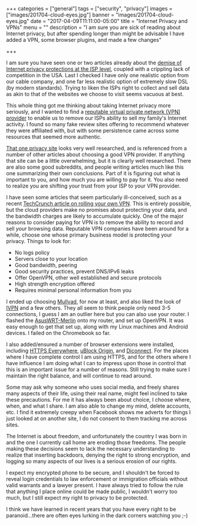 +++
categories = ["general"]
tags = ["security", "privacy"]
images = ["images/201704-cloud-eyes.jpg"]
banner = "images/201704-cloud-eyes.jpg"
date = "2017-04-09T11:11:00-05:00"
title = "Internet Privacy and VPNs"
menu = ""
description = "I am sure you are sick of reading about Internet privacy, but after spending longer than might be advisable I have added a VPN, some browser plugins, and made a few changes"

+++

I am sure you have seen one or two articles already about the [demise of Internet privacy protections at the ISP level][nyt_isp_privacy], coupled with a crippling lack of competition in the USA. Last I checked I have only one realistic option from our cable company, and one far less realistic option of extremely slow DSL (by modern standards). Trying to liken the ISPs right to collect and sell data as akin to that of the websites we choose to visit seems vacuous at best.

This whole thing got me thinking about taking Internet privacy more seriously, and I wanted to find a [reputable virtual private network (VPN) provider][lifehacker_vpn] to enable us to remove our ISPs ability to sell my family's Internet activity. I found so many fake review sites offering to recommend whatever they were affiliated with, but with some persistence came across some resources that seemed more authentic.

[That one privacy site][tops] looks very well researched, and is referenced from a number of other articles about choosing a good VPN provider. If anything that site can be a little overwhelming, but it is clearly well researched. There are also some good subreddits, and people writing articles much like this one summarizing their own conclusions. Part of it is  figuring out what is important to you, and how much you are willing to pay for it. You also need to realize you are shifting your trust from your ISP to your VPN provider.

I have seen some articles that seem particularly ill-conceived, such as a recent [TechCrunch article on rolling your own VPN][techcrunch_vpn]. This is entirely possible, but the cloud providers make no promises about protecting your data, and the bandwidth charges are likely to accumulate quickly. One of the major reasons to consider paying for VPN is to remove the ability to record and sell _your_ browsing data. Reputable VPN companies have been around for a while, choose one whose primary business model is protecting your privacy. Things to look for:

 * No logs policy
 * Servers close to your location
 * Good bandwidth, peering
 * Good security practices, prevent DNS/IPv6 leaks
 * Offer OpenVPN, other well established and secure protocols
 * High strength encryption offered
 * Requires minimal personal information from you
 
I ended up choosing [Mullvad][mullvad], for now at least, and also liked the look of [IVPN][ivpn] and a few others. They all seem to think people only need 3-5 connections, I guess I am an outlier here but you can also use your router. I flashed the [AsusWRT-Merlin][asus_merlin] onto my router, and set up OpenVPN. It was easy enough to get that set up, along with my Linux machines and Android devices. I failed on the Chromebook so far.

I also added/ensured a number of browser extensions were installed, including [HTTPS Everywhere][https_everywhere], [uBlock Origin][ublock], and [Diconnect][disconnect]. For the places where I have complete control I am using HTTPS, and for the others where I have influence I am doing what I can to impress upon those in control that this is an important issue for a number of reasons. Still trying to make sure I maintain the right balance, and will continue to read around.

Some may ask why someone who uses social media, and freely shares many aspects of their life, using their real name, might feel inclined to take these precautions. For me it has always been about choice, I choose where, when, and what I share. I am also able to change my mind, delete accounts, etc. I find it extremely creepy when Facebook shows me adverts for things I just looked at on another site, I do not consent to them tracking me across sites.

The Internet is about freedom, and unfortunately the country I was born in and the one I currently call home are eroding those freedoms. The people making these decisions seem to lack the necessary understanding to realize that inserting backdoors, denying the right to strong encryption, and logging so many aspects of our lives is a serious erosion of our rights.

I expect my encrypted phone to be secure, and I shouldn't be forced to reveal login credentials to law enforcement or immigration officials without valid warrants and a lawyer present. I have always tried to follow the rule that anything I place online could be made public, I wouldn't worry too much, but I still expect my right to privacy to be protected.

I think we have learned in recent years that you have every right to be paranoid...there are often eyes lurking in the dark corners watching you ;-)

[nyt_isp_privacy]: https://www.nytimes.com/2017/04/03/technology/trump-repeal-online-privacy-protections.html
[lifehacker_vpn]: https://lifehacker.com/why-is-everyone-talking-about-vpns-1793768312
[tops]: https://thatoneprivacysite.net/
[techcrunch_vpn]: https://techcrunch.com/2017/04/09/how-i-made-my-own-vpn-server-in-15-minutes/
[mullvad]: https://mullvad.net/
[ivpn]: https://www.ivpn.net/
[asus_merlin]: https://asuswrt.lostrealm.ca/
[https_everywhere]: https://www.eff.org/HTTPS-EVERYWHERE
[ublock]: https://github.com/gorhill/uBlock
[disconnect]: https://disconnect.me/